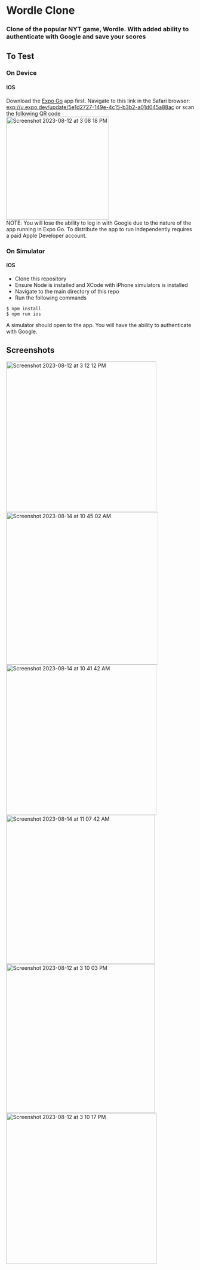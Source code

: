 # Wordle Clone
### Clone of the popular NYT game, Wordle. With added ability to authenticate with Google and save your scores

## To Test
### On Device
#### IOS
Download the [Expo Go](https://apps.apple.com/app/id982107779) app first.
Navigate to this link in the Safari browser: [exp://u.expo.dev/update/5e1d2727-149e-4c15-b3b2-a01d045a88ac](exp://u.expo.dev/update/5e1d2727-149e-4c15-b3b2-a01d045a88ac)  or scan the following QR code  
<img width="275" alt="Screenshot 2023-08-12 at 3 08 18 PM" src="https://github.com/brendon-ng/WordleClone/assets/40370559/58abf074-da77-416a-ab3d-d05c2274d0fc">  
NOTE: You will lose the ability to log in with Google due to the nature of the app running in Expo Go. To distribute the app to run independently requires a paid Apple Developer account.

### On Simulator
#### IOS
 - Clone this repository
 - Ensure Node is installed and XCode with iPhone simulators is installed
 - Navigate to the main directory of this repo
 - Run the following commands
```
$ npm install
$ npm run ios
```
A simulator should open to the app.
You will have the ability to authenticate with Google.

## Screenshots
<img width="402" alt="Screenshot 2023-08-12 at 3 12 12 PM" src="https://github.com/brendon-ng/WordleClone/assets/40370559/1945e95d-efc0-467e-a2b1-9d4de0ffc974">
<img width="407" alt="Screenshot 2023-08-14 at 10 45 02 AM" src="https://github.com/brendon-ng/WordleClone/assets/40370559/0b37937e-88cb-450f-841a-f26782636fad">
<img width="402" alt="Screenshot 2023-08-14 at 10 41 42 AM" src="https://github.com/brendon-ng/WordleClone/assets/40370559/4ab36dab-a5da-43a5-9c22-e28047764179">
<img width="398" alt="Screenshot 2023-08-14 at 11 07 42 AM" src="https://github.com/brendon-ng/WordleClone/assets/40370559/42de1fb0-9ea8-4e7f-bf93-9180412bce1b">
<img width="398" alt="Screenshot 2023-08-12 at 3 10 03 PM" src="https://github.com/brendon-ng/WordleClone/assets/40370559/97a7445b-3ecf-47ab-9b9f-80c48b92d529">
<img width="403" alt="Screenshot 2023-08-12 at 3 10 17 PM" src="https://github.com/brendon-ng/WordleClone/assets/40370559/b81900b2-db16-496b-bda2-a14ed9a8f439">


